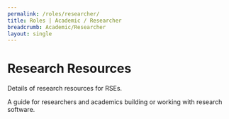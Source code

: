 ```yaml
---
permalink: /roles/researcher/
title: Roles | Academic / Researcher
breadcrumb: Academic/Researcher
layout: single
---
```


# Research Resources

Details of research resources for RSEs.

A guide for researchers and academics building or working with research software.
